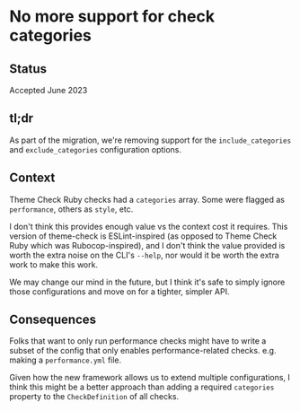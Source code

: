 # No more support for check categories

## Status

Accepted June 2023

## tl;dr

As part of the migration, we're removing support for the `include_categories` and `exclude_categories` configuration options.

## Context

Theme Check Ruby checks had a `categories` array. Some were flagged as `performance`, others as `style`, etc.

I don't think this provides enough value vs the context cost it requires. This version of theme-check is ESLint-inspired (as opposed to Theme Check Ruby which was Rubocop-inspired), and I don't think the value provided is worth the extra noise on the CLI's `--help`, nor would it be worth the extra work to make this work.

We may change our mind in the future, but I think it's safe to simply ignore those configurations and move on for a tighter, simpler API.

## Consequences

Folks that want to only run performance checks might have to write a subset of the config that only enables performance-related checks. e.g. making a `performance.yml` file.

Given how the new framework allows us to extend multiple configurations, I think this might be a better approach than adding a required `categories` property to the `CheckDefinition` of all checks.

